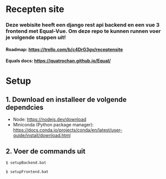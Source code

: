 # Recepten site

### Deze webisite heeft een django rest api backend en een vue 3 frontend met Equal-Vue. Om deze repo te kunnen runnen voer je volgende stappen uit!

#### Roadmap: https://trello.com/b/c4DrG3gv/receptensite
#### Equals docs: https://quatrochan.github.io/Equal/

# Setup

## 1. Download en installeer de volgende dependcies
- Node: https://nodejs.dev/download
- Miniconda (Python package manager): https://docs.conda.io/projects/conda/en/latest/user-guide/install/download.html

## 2. Voer de commands uit
```bash
$ setupBackend.bat
```

```bash
$ setupFrontend.bat
```
